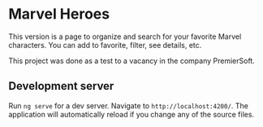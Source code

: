 # Marvel Heroes

This version is a page to organize and search for your favorite Marvel characters.
You can add to favorite, filter, see details, etc.

This project was done as a test to a vacancy in the company PremierSoft.

## Development server

Run `ng serve` for a dev server. Navigate to `http://localhost:4200/`. The application will automatically reload if you change any of the source files.
